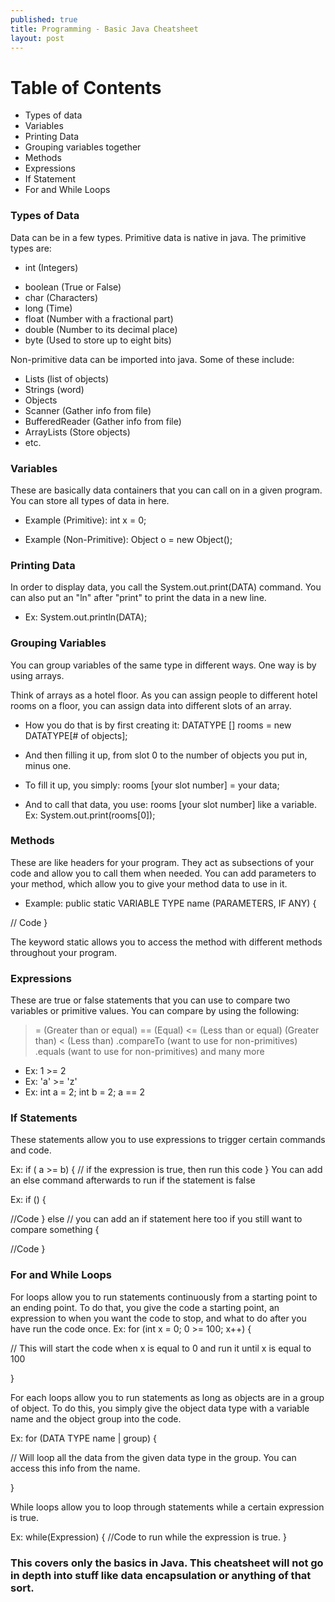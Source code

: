 ```yaml
---
published: true
title: Programming - Basic Java Cheatsheet
layout: post
---
```

# Table of Contents
- Types of data
- Variables
- Printing Data
- Grouping variables together
- Methods
- Expressions
- If Statement
- For and While Loops


### Types of Data
Data can be in a few types. 
Primitive data is native in java. The primitive types are: 

* int (Integers)
- boolean (True or False)
- char (Characters)
- long (Time)
- float (Number with a fractional part)
- double (Number to its decimal place) 
- byte (Used to store up to eight bits)

Non-primitive data can be imported into java. Some of these include:

- Lists (list of objects)
- Strings (word)
- Objects
- Scanner (Gather info from file)
- BufferedReader (Gather info from file)
- ArrayLists (Store objects)
- etc.


### Variables
These are basically data containers that you can call on in a given program.
You can store all types of data in here.

- Example (Primitive): int x = 0;

- Example (Non-Primitive): Object o = new Object();

### Printing Data
In order to display data, you call the System.out.print(DATA) command. You can also put an "ln" after "print" to print the data in a new line.

- Ex: System.out.println(DATA);

### Grouping Variables
You can group variables of the same type in different ways.
One way is by using arrays. 

Think of arrays as a hotel floor. As you can assign people to different hotel rooms on a floor, you can assign data into different slots of an array.

- How you do that is by first creating it: DATATYPE [] rooms = new DATATYPE[# of objects]; 

- And then filling it up, from slot 0 to the number of objects you put in, minus one.

- To fill it up, you simply: rooms [your slot number] = your data;

- And to call that data, you use: rooms [your slot number] like a variable. Ex: System.out.print(rooms[0]);



### Methods
These are like headers for your program. They act as subsections of your code and allow you to call them when needed. 
You can add parameters to your method, which allow you to give your method data to use in it.

- Example: public static VARIABLE TYPE name (PARAMETERS, IF ANY) {

// Code
}

The keyword static allows you to access the method with different methods throughout your program. 

### Expressions
These are true or false statements that you can use to compare two variables or primitive values.
You can compare by using the following:
>= (Greater than or equal)
== (Equal)
<= (Less than or equal)
> (Greater than)
< (Less than)
.compareTo (want to use for non-primitives)
.equals (want to use for non-primitives)
and many more

- Ex: 1 >= 2
- Ex: 'a' >= 'z'
- Ex: int a = 2; int b = 2; a == 2

### If Statements
These statements allow you to use expressions to trigger certain commands and code.

Ex: if ( a >= b) {
// if the expression is true, then run this code
}
You can add an else command afterwards to run if the statement is false

Ex: if () {

//Code
} 
else // you can add an if statement here too if you still want to compare something {

//Code
}


### For and While Loops
For loops allow you to run statements continuously from a starting point to an ending point. To do that, you give the code a starting point, an expression to when you want the code to stop, and what to do after you have run the code once.
Ex: for (int x = 0; 0 >= 100; x++)  { 

// This will start the code when x is equal to 0 and run it until x is equal to 100

}

For each loops allow you to run statements as long as objects are in a group of object. To do this, you simply give the object data type with a variable name and the object group into the code. 

Ex: for (DATA TYPE name | group) {

// Will loop all the data from the given data type in the group. You can access this info from the name.

}

While loops allow you to loop through statements while a certain expression is true. 

Ex: while(Expression) {
//Code to run while the expression is true.
}

### This covers only the basics in Java. This cheatsheet will not go in depth into stuff like data encapsulation or anything of that sort.


